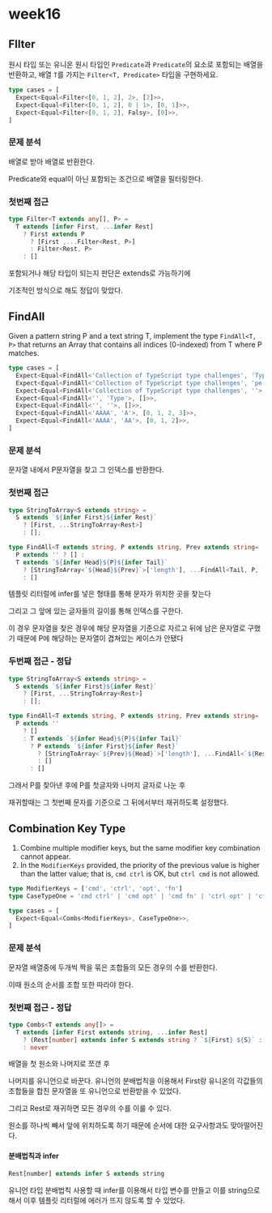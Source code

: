 # week16

## FIlter

원시 타입 또는 유니온 원시 타입인 `Predicate`과 `Predicate`의 요소로 포함되는 배열을 반환하고, 배열 `T`를 가지는 `Filter<T, Predicate>` 타입을 구현하세요.

```ts
type cases = [
  Expect<Equal<Filter<[0, 1, 2], 2>, [2]>>,
  Expect<Equal<Filter<[0, 1, 2], 0 | 1>, [0, 1]>>,
  Expect<Equal<Filter<[0, 1, 2], Falsy>, [0]>>,
]
```



### 문제 분석

배열로 받아 배열로 반환한다.

Predicate와 equal이 아닌 포함되는 조건으로 배열을 필터링한다.



### 첫번째 접근

```ts
type Filter<T extends any[], P> = 
  T extends [infer First, ...infer Rest]  
    ? First extends P
      ? [First ,...Filter<Rest, P>]
      : Filter<Rest, P>
    : []
```

포함되거나 해당 타입이 되는지 판단은 extends로 가능하기에 

기초적인 방식으로 해도 정답이 맞았다.



## FindAll

Given a pattern string P and a text string T, implement the type `FindAll<T, P>` that returns an Array that contains all indices (0-indexed) from T where P matches.

```ts
type cases = [
  Expect<Equal<FindAll<'Collection of TypeScript type challenges', 'Type'>, [14]>>,
  Expect<Equal<FindAll<'Collection of TypeScript type challenges', 'pe'>, [16, 27]>>,
  Expect<Equal<FindAll<'Collection of TypeScript type challenges', ''>, []>>,
  Expect<Equal<FindAll<'', 'Type'>, []>>,
  Expect<Equal<FindAll<'', ''>, []>>,
  Expect<Equal<FindAll<'AAAA', 'A'>, [0, 1, 2, 3]>>,
  Expect<Equal<FindAll<'AAAA', 'AA'>, [0, 1, 2]>>,
]
```



### 문제 분석

문자열 내에서 P문자열을 찾고 그 인덱스를 반환한다.



### 첫번째 접근

```ts
type StringToArray<S extends string> =
  S extends `${infer First}${infer Rest}`
    ? [First, ...StringToArray<Rest>]
    : [];

type FindAll<T extends string, P extends string, Prev extends string= ''> =
  P extends '' ? [] :
  T extends `${infer Head}${P}${infer Tail}`
    ? [StringToArray<`${Head}${Prev}`>['length'], ...FindAll<Tail, P, `${Prev}${Head}${P}`>]
    : []
```

템플릿 리터럴에 infer를 넣은 형태를 통해 문자가 위치한 곳을 찾는다

그리고 그 앞에 있는 글자들의 길이를 통해 인덱스를 구한다.



이 경우 문자열을 찾은 경우에 해당 문자열을 기준으로 자르고 뒤에 남은 문자열로 구했기 때문에 P에 해당하는 문자열이 겹쳐있는 케이스가 안됐다



### 두번째 접근 - 정답

```ts
type StringToArray<S extends string> =
  S extends `${infer First}${infer Rest}`
    ? [First, ...StringToArray<Rest>]
    : [];

type FindAll<T extends string, P extends string, Prev extends string= ''> =
  P extends '' 
    ? [] 
    : T extends `${infer Head}${P}${infer Tail}`
      ? P extends `${infer First}${infer Rest}`
        ? [StringToArray<`${Prev}${Head}`>['length'], ...FindAll<`${Rest}${Tail}`, P, `${Prev}${Head}${First}`>]
        : []
      : []
```

그래서 P를 찾아낸 후에 P를 첫글자와 나머지 글자로 나눈 후

재귀할때는 그 첫번째 문자를 기준으로 그 뒤에서부터 재귀하도록 설정했다.



## Combination Key Type

1. Combine multiple modifier keys, but the same modifier key combination cannot appear.
2. In the `ModifierKeys` provided, the priority of the previous value is higher than the latter value; that is, `cmd ctrl` is OK, but `ctrl cmd` is not allowed.

```ts
type ModifierKeys = ['cmd', 'ctrl', 'opt', 'fn']
type CaseTypeOne = 'cmd ctrl' | 'cmd opt' | 'cmd fn' | 'ctrl opt' | 'ctrl fn' | 'opt fn'

type cases = [
  Expect<Equal<Combs<ModifierKeys>, CaseTypeOne>>,
]
```



### 문제 분석

문자열 배열중에 두개씩 짝을 묶은 조합들의 모든 경우의 수를 반환한다.

이때 원소의 순서를 조합 또한 따라야 한다.



### 첫번째 접근 - 정답

```ts
type Combs<T extends any[]> = 
  T extends [infer First extends string, ...infer Rest]
    ? (Rest[number] extends infer S extends string ? `${First} ${S}` : never) | Combs<Rest>
    : never
```

배열을 첫 원소와 나머지로 쪼갠 후

나머지를 유니언으로 바꾼다. 유니언의 분배법칙을 이용해서 First랑 유니온의 각값들의 조합들을 합친 문자열을 또 유니언으로 반환받을 수 있었다.

그리고 Rest로 재귀하면 모든 경우의 수를 이룰 수 있다.



원소를 하나씩 빼서 앞에 위치하도록 하기 때문에 순서에 대한 요구사항과도 맞아떨어진다.



#### 분배법칙과 infer

```ts
Rest[number] extends infer S extends string
```

유니언 타입 분배법칙 사용할 때 infer를 이용해서 타입 변수를 만들고 이를 string으로 해서 이후 템플릿 리터럴에 에러가 뜨지 않도록 할 수 있었다.

